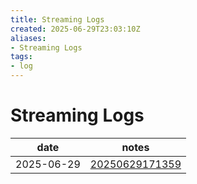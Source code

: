 ```yaml
---
title: Streaming Logs
created: 2025-06-29T23:03:10Z
aliases:
- Streaming Logs
tags:
- log
---
```


# Streaming Logs

| date | notes |
|------|-------|
| <span class="timestamp">2025-06-29</span> | [20250629171359](../entries/20250629171359.md)
